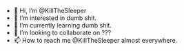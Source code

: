 - 👋 Hi, I’m @KillTheSleeper
- 👀 I’m interested in dumb shit.
- 🌱 I’m currently learning dumb shit.
- 💞️ I’m looking to collaborate on ???
- 📫 How to reach me @KillTheSleeper almost everywhere.

<!---
KillTheSleeper/KillTheSleeper is a ✨ special ✨ repository because its `README.md` (this file) appears on your GitHub profile.
You can click the Preview link to take a look at your changes.
--->
